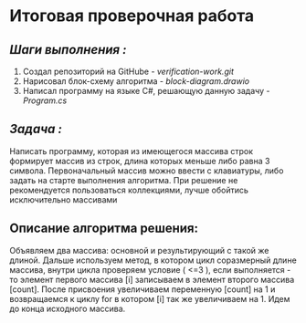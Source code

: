 # Итоговая проверочная работа
## *Шаги выполнения :*
1. Создал репозиторий на GitHube - *verification-work.git*
2. Нарисовал блок-схему алгоритма - *block-diagram.drawio*
3. Написал программу на языке C#, решающую данную задачу - *Program.cs* 

## *Задача :* 
 Написать программу, которая из имеющегося массива строк формирует массив из строк, длина которых меньше либо равна 3 символа. Первоначальный массив можно ввести с клавиатуры, либо задать на старте выполнения алгоритма. При решение не рекомендуется пользоваться коллекциями, лучше обойтись исключительно массивами
## Описание алгоритма решения:
Объявляем два массива: основной и результирующий с такой же длиной. Дальше используем метод, в котором цикл соразмерный длине массива, внутри цикла проверяем условие ( <=3 ), если выполняется - то элемент первого массива [i] записываем в элемент второго массива [count]. После присвоения увеличиваем переменную [count] на 1 и возвращаемся к циклу for в котором [i] так же увеличиваем на 1. Идем до конца исходного массива.